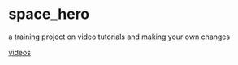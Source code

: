 # space_hero

a training project on video tutorials and making your own changes

[videos](https://www.youtube.com/playlist?list=PLY8G5DMG6TiPtqZVvOsKbQFlkQqFRT48j)
